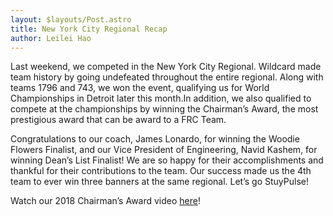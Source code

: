 ```yaml
---
layout: $layouts/Post.astro
title: New York City Regional Recap
author: Leilei Hao
---
```

Last weekend, we competed in the New York City Regional.
Wildcard made team history by going undefeated throughout the entire regional.
Along with teams 1796 and 743, we won the event, qualifying us for World Championships in Detroit later this month.In addition, we also qualified to compete at the championships by winning the Chairman’s Award, the most prestigious award that can be award to a FRC Team.

Congratulations to our coach, James Lonardo, for winning the Woodie Flowers Finalist, and our Vice President of Engineering, Navid Kashem, for winning Dean’s List Finalist!
We are so happy for their accomplishments and thankful for their contributions to the team.
Our success made us the 4th team to ever win three banners at the same regional.
Let’s go StuyPulse!

Watch our 2018 Chairman’s Award video [here](https://www.youtube.com/watch?v=Ep_47UfYn7I)!
